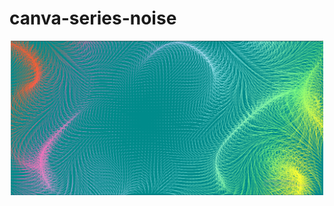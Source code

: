 # canva-series-noise
<p align="center">
  <img src="https://github.com/Levi-Chinecherem/canva-series-noise/blob/master/review.PNG" width="500">
</p>
